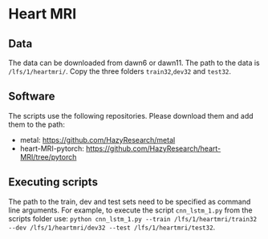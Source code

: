 # Heart MRI 
## Data
The data can be downloaded from dawn6 or dawn11. The path to the data is `/lfs/1/heartmri/`. Copy the three folders `train32`,`dev32` and `test32`.

## Software
The scripts use the following repositories. Please download them and add them to the path: 
- metal: https://github.com/HazyResearch/metal
- heart-MRI-pytorch: https://github.com/HazyResearch/heart-MRI/tree/pytorch

## Executing scripts
The path to the train, dev and test sets need to be specified as command line arguments. For example, to execute the script `cnn_lstm_1.py` from the scripts folder use: `python cnn_lstm_1.py --train /lfs/1/heartmri/train32 --dev /lfs/1/heartmri/dev32 --test /lfs/1/heartmri/test32`.
